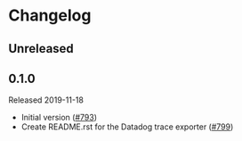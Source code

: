 # Changelog

## Unreleased

## 0.1.0
Released 2019-11-18

- Initial version
  ([#793](https://github.com/census-instrumentation/opencensus-python/pull/793))
- Create README.rst for the Datadog trace exporter
  ([#799](https://github.com/census-instrumentation/opencensus-python/pull/799))
